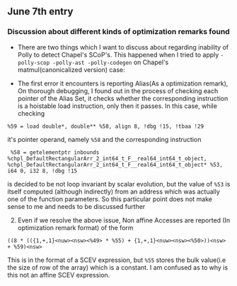 ## June 7th entry

### Discussion about different kinds of optimization remarks found
- There are two things which I want to discuss about regarding inability of Polly to detect Chapel's SCoP's. This happened when I tried to apply `-polly-scop -polly-ast -polly-codegen` on Chapel's matmul(canonicalized version) case:

- The first error it encounters is reporting Alias(As a optimization remark), On thorough debugging, I found out in the process of checking each pointer of the Alias Set, it checks whether the corresponding instruction is a hoistable load instruction, only then it passes. In this case, while checking
 
```
%59 = load double*, double** %58, align 8, !dbg !15, !tbaa !29
```

it's pointer operand, namely `%58` and the corresponding instruction

```
 %58 = getelementptr inbounds %chpl_DefaultRectangularArr_2_int64_t_F__real64_int64_t_object, %chpl_DefaultRectangularArr_2_int64_t_F__real64_int64_t_object* %53, i64 0, i32 8, !dbg !15
```

is decided to be not loop invariant by scalar evolution, but the value of `%53` is itself computed (although indirectly) from an address which was actually one of the function parameters. So this particular point does not make sense to me and needs to be discussed further

2) Even if we resolve the above issue, Non affine Accesses are reported  (In optimization remark format) of the form 

```
((8 * (({1,+,1}<nuw><nsw><%49> * %55) + {1,+,1}<nuw><nsw><%50>))<nsw> + %59)<nsw>
```

This is in the format of a SCEV expression, but `%55` stores the bulk value(i.e the size of row of the array) which is a constant. I am confused as to why is this not an affine SCEV expression.


